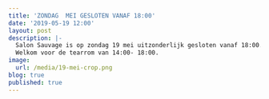 ```yaml
---
title: 'ZONDAG  MEI GESLOTEN VANAF 18:00'
date: '2019-05-19 12:00'
layout: post
description: |-
  Salon Sauvage is op zondag 19 mei uitzonderlijk gesloten vanaf 18:00.
  Welkom voor de tearrom van 14:00- 18:00.
image:
  url: /media/19-mei-crop.png
blog: true
published: true
---
```



